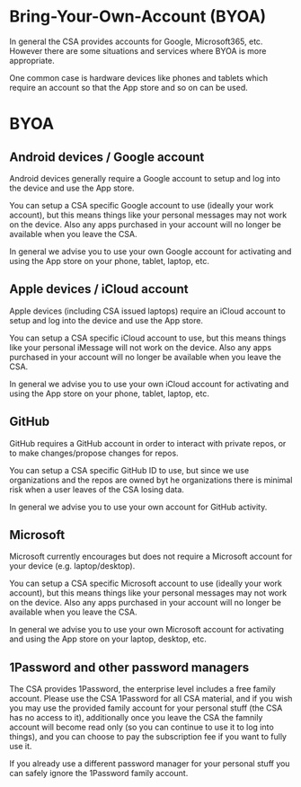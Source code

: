 # Bring-Your-Own-Account (BYOA)

In general the CSA provides accounts for Google, Microsoft365, etc. However there are some situations and services where BYOA is more appropriate.

One common case is hardware devices like phones and tablets which require an account so that the App store and so on can be used.

# BYOA 

## Android devices / Google account

Android devices generally require a Google account to setup and log into the device and use the App store.

You can setup a CSA specific Google account to use (ideally your work account), but this means things like your personal messages may not work on the device. Also any apps purchased in your account will no longer be available when you leave the CSA.

In general we advise you to use your own Google account for activating and using the App store on your phone, tablet, laptop, etc.

## Apple devices / iCloud account

Apple devices (including CSA issued laptops) require an iCloud account to setup and log into the device and use the App store.

You can setup a CSA specific iCloud account to use, but this means things like your personal iMessage will not work on the device. Also any apps purchased in your account will no longer be available when you leave the CSA.

In general we advise you to use your own iCloud account for activating and using the App store on your phone, tablet, laptop, etc.

## GitHub

GitHub requires a GitHub account in order to interact with private repos, or to make changes/propose changes for repos.

You can setup a CSA specific GitHub ID to use, but since we use organizations and the repos are owned byt he organizations there is minimal risk when a user leaves of the CSA losing data. 

In general we advise you to use your own account for GitHub activity.

## Microsoft

Microsoft currently encourages but does not require a Microsoft account for your device (e.g. laptop/desktop).

You can setup a CSA specific Microsoft account to use (ideally your work account), but this means things like your personal messages may not work on the device. Also any apps purchased in your account will no longer be available when you leave the CSA.

In general we advise you to use your own Microsoft account for activating and using the App store on your laptop, desktop, etc.

## 1Password and other password managers

The CSA provides 1Password, the enterprise level includes a free family account. Please use the CSA 1Password for all CSA material, and if you wish you may use the provided family account for your personal stuff (the CSA has no access to it), additionally once you leave the CSA the famnily account will become read only (so you can continue to use it to log into things), and you can choose to pay the subscription fee if you want to fully use it.

If you already use a different password manager for your personal stuff you can safely ignore the 1Password family account.
